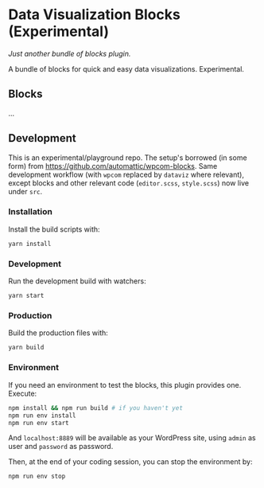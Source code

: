 # Data Visualization Blocks (Experimental)

_Just another bundle of blocks plugin._

A bundle of blocks for quick and easy data visualizations. Experimental.

## Blocks

...

## Development

This is an experimental/playground repo. The setup's borrowed (in some form) from https://github.com/automattic/wpcom-blocks. Same development workflow (with `wpcom` replaced by `dataviz` where relevant), except blocks and other relevant code (`editor.scss`, `style.scss`) now live under `src`.

### Installation

Install the build scripts with:

`yarn install`

### Development

Run the development build with watchers:

`yarn start`

### Production

Build the production files with:

`yarn build`

### Environment

If you need an environment to test the blocks, this plugin provides one. Execute:

```sh
npm install && npm run build # if you haven't yet
npm run env install
npm run env start
```

And `localhost:8889` will be available as your WordPress site, using `admin` as user and `password` as password.

Then, at the end of your coding session, you can stop the environment by:

```sh
npm run env stop
```
